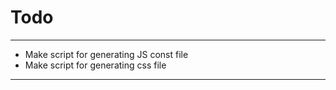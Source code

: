 # Todo

--- 

- Make script for generating JS const file
- Make script for generating css file

---
